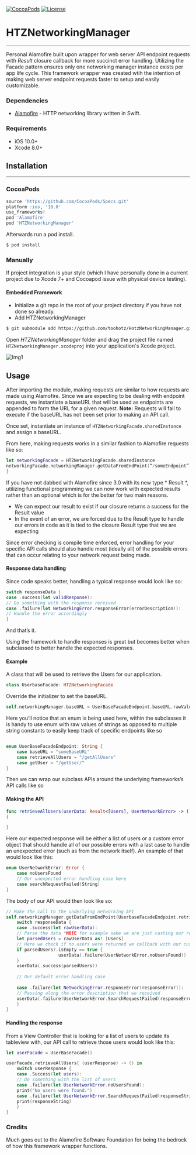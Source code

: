 [![CocoaPods](https://img.shields.io/cocoapods/v/HTZNetworkingManager.svg)](https://github.com/toohotz/HotzNetworkingManager.git)
[![License](https://img.shields.io/dub/l/vibe-d.svg)](https://opensource.org/licenses/MIT)

# HTZNetworkingManager
___
Personal Alamofire built upon wrapper for web server API endpoint requests with *Result* closure callback for more succinct error handling.  Utilizing the Facade pattern ensures only one networking manager instance exists per app life cycle. This framework wrapper was created wtih the intention of making web server endpoint requests faster to setup and easily customizable.

### Dependencies
* [Alamofire](https://github.com/Alamofire/Alamofire) - HTTP networking library written in Swift.

### Requirements

- iOS 10.0+ 
- Xcode 8.0+

## Installation
----

### CocoaPods
```ruby
source 'https://github.com/CocoaPods/Specs.git'
platform :ios, '10.0'
use_frameworks!
pod 'Alamofire'
pod 'HTZNetworkingManager'
```
Afterwards run a pod install.
```bash
$ pod install
```

### Manually

If project integration is your style (which I have personally done in a current project due to Xcode 7+ and Cocoapod issue with physical device testing). 

#### Embedded Framework
- Initialize a git repo in the root of your project directory if you have not done so already.  
- Add HTZNetworkingManager 
```bash
$ git submodule add https://github.com/toohotz/HotzNetworkingManager.git
```
Open *HTZNetworkingManager* folder and drag the project file named `HTZNetworkingManager.xcodeproj` into your application's Xcode project.

![Img1](http://f.cl.ly/items/0v0p2i3D0U3c442n010m/Screen%20Shot%202016-02-03%20at%202.54.17%20PM.png)

## Usage

After importing the module, making requests are similar to how requests are made using Alamofire.
Since we are expecting to be dealing with endpoint requests, we instantiate a baseURL that will be used as endpoints are appended to form the URL for a given request. **Note:** Requests will fail to execute if the baseURL has not been set prior to making an API call.  

Once set, instantiate an instance of `HTZNetworkingFacade.sharedInstance` and assign a baseURL.

From here, making requests works in a similar fashion to Alamofire requests like so:

``` swift
let networkingFacade = HTZNetworkingFacade.sharedInstance
networkingFacade.networkingManager.getDataFromEndPoint(“/someEndpoint”) { (responseData) -> () in
}
```
If you have not dabbed with Alamofire since 3.0 with its new type * Result *, utilizing functional programming we can now work with expected results rather than an optional which is for the better for two main reasons.

-	We can expect our result to exist if our closure returns a success for the Result value
-	In the event of an error, we are forced due to the Result type to handle our errors in code as it is tied to the closure Result type that we are expecting

Since error checking is compile time enforced, error handling for your specific API calls should also handle most (ideally all) of the possible errors that can occur relating to your network request being made.

#### Response data handling

Since code speaks better, handling a typical response would look like so:

``` swift 
switch responseData {
case .success(let validResponse):
// Do something with the response received
case .failure(let NetworkingError.responseError(errorDescription)):
// Handle the error accordingly
}
```
And that’s it.

Using the framework to handle responses is great but becomes better when subclassed to better handle the expected responses.

#### Example

A class that will be used to retrieve the Users for our application.
``` swift
class UserbaseFacade: HTZNetworkingFacade
```
Override the initializer to set the baseURL.

``` swift
self.networkingManager.baseURL = UserBaseFacadeEndpoint.baseURL.rawValue

```
Here you’ll notice that an enum is being used here, within the subclasses it is handy to use enum with raw values of strings as opposed to multiple string constants to easily keep track of specific endpoints like so

``` swift

enum UserBaseFacadeEndpoint: String {
	case baseURL = "someBaseURL"
	case retrieveAllUsers = "/getAllUsers"
	case getUser = "/getUser/"
}
```

Then we can wrap our subclass APIs around the underlying frameworks’s API calls like so

#### Making the API
``` swift
func retrieveAllUsers(userData: Result<[Users], UserNetworkError> -> () )
{

}
```
Here our expected response will be either a list of users or a custom error object that should handle all of our possible errors with a last case to handle an unexpected error (such as from the network itself). An example of that would look like this:

``` swift
enum UserNetworkError: Error {
	case noUsersFound
	// Our unexpected error handling case here
	case searchRequestFailed(String)
}
```
The body of our API would then look like so:

``` swift
// Make the call to the underlying networking API
self.networkingManager.getDataFromEndPoint(UserbaseFacadeEndpoint.retrieveAllUsers.rawValue) { (responseData) -> () in 
	switch responseData {
	case .success(let rawUserData):
	// Parse the data *NOTE for example sake we are just casting our response to the desired callback type*
	let parsedUsers = rawUserData as! [Users]
	// Here we check if no users were returned we callback with our custom .noUsersFound error
	if parsedUsers?.isEmpty == true {
                    userData(.failure(UserNetworkError.noUsersFound))
    }
    userData(.success(parsedUsers))
    
    // Our default error handling case
    
    case .failure(let NetworkingError.responseError(responseError)):
    // Passing along the error description that we received
    userData(.failure(UserNetworkError.SearchRequestFailed(responseError))
	}
}
```
#### Handling the response
From a View Controller that is looking for a list of users to update its tableview with, our API call to retrieve those users would look like this:

``` swift
let userFacade = UserBaseFacade()

userFacade.retrieveAllUsers{ (userResponse) -> () in 
	switch userResponse {
	case .Success(let users):
	// Do something with the list of users
	case .failure(let UserNetworkError.noUsersFound):
	print("No users were found.")
	case .failure(let UserNetworkError.SearchRequestFailed(responseString)):
	print(responseString)
	}
}
```

### Credits

Much goes out to the Alamofire Software Foundation for being the bedrock of how this framework wrapper functions.

